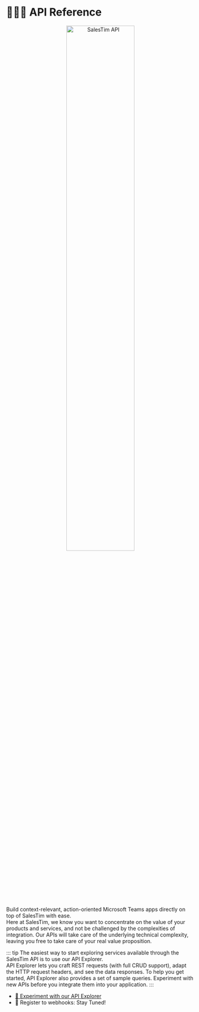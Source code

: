 # 👩🏼‍💻 API Reference
<Classification label="public" />

<div style="text-align: center;">
<img alt="SalesTim API" src="/img/headers/api.jpg"
style="width: 60%;"></img>
</div>

Build context-relevant, action-oriented Microsoft Teams apps directly on top of SalesTim with ease.  
Here at SalesTim, we know you want to concentrate on the value of your products and services, and not be challenged by the complexities of integration. Our APIs will take care of the underlying technical complexity, leaving you free to take care of your real value proposition. 

::: tip
The easiest way to start exploring services available through the SalesTim API is to use our API Explorer.  
API Explorer lets you craft REST requests (with full CRUD support), adapt the HTTP request headers, and see the data responses. To help you get started, API Explorer also provides a set of sample queries. Experiment with new APIs before you integrate them into your application.
:::

* [🧪 Experiment with our API Explorer](/api/explorer)
* 📡 Register to webhooks: Stay Tuned!
